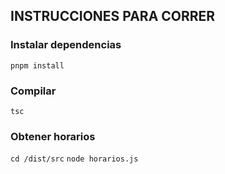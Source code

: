 ## INSTRUCCIONES PARA CORRER

### Instalar dependencias

`pnpm install`

### Compilar

`tsc`

### Obtener horarios

`cd /dist/src`
`node horarios.js`

